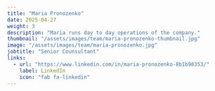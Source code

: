 ```yaml
---
title: "Maria Pronozenko"
date: 2025-04-27
weight: 3
description: "Maria runs day to day operations of the company."
thumbnail: "/assets/images/team/maria-pronozenko-thumbnail.jpg"
image: "/assets/images/team/maria-pronozenko.jpg"
jobtitle: "Senior Counsultant"
links:
  - url: "https://www.linkedin.com/in/maria-pronozenko-8b1b98353/"
    label: LinkedIn
    icon: "fab fa-linkedin"
---
```

